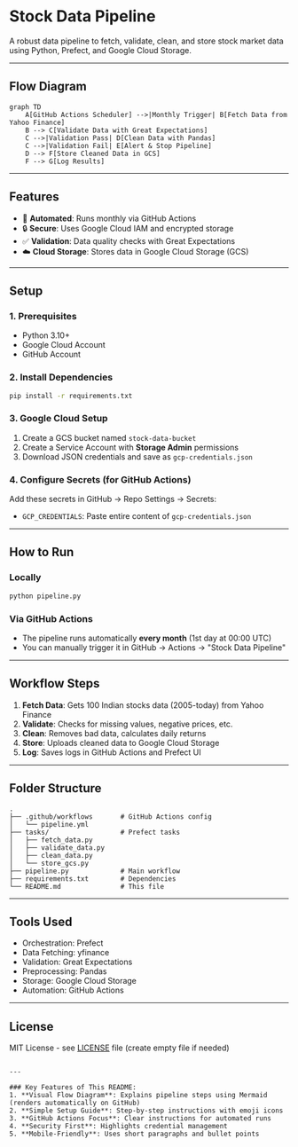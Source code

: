 # Stock Data Pipeline

A robust data pipeline to fetch, validate, clean, and store stock market data using Python, Prefect, and Google Cloud Storage.

---

## Flow Diagram

```mermaid
graph TD
    A[GitHub Actions Scheduler] -->|Monthly Trigger| B[Fetch Data from Yahoo Finance]
    B --> C[Validate Data with Great Expectations]
    C -->|Validation Pass| D[Clean Data with Pandas]
    C -->|Validation Fail| E[Alert & Stop Pipeline]
    D --> F[Store Cleaned Data in GCS]
    F --> G[Log Results]
```

---

## Features
- 🚀 **Automated**: Runs monthly via GitHub Actions
- 🔒 **Secure**: Uses Google Cloud IAM and encrypted storage
- ✅ **Validation**: Data quality checks with Great Expectations
- ☁️ **Cloud Storage**: Stores data in Google Cloud Storage (GCS)

---

## Setup

### 1. Prerequisites
- Python 3.10+
- Google Cloud Account
- GitHub Account

### 2. Install Dependencies
```bash
pip install -r requirements.txt
```

### 3. Google Cloud Setup
1. Create a GCS bucket named `stock-data-bucket`
2. Create a Service Account with **Storage Admin** permissions
3. Download JSON credentials and save as `gcp-credentials.json`

### 4. Configure Secrets (for GitHub Actions)
Add these secrets in GitHub → Repo Settings → Secrets:
- `GCP_CREDENTIALS`: Paste entire content of `gcp-credentials.json`

---

## How to Run

### Locally
```bash
python pipeline.py
```

### Via GitHub Actions
- The pipeline runs automatically **every month** (1st day at 00:00 UTC)
- You can manually trigger it in GitHub → Actions → "Stock Data Pipeline"

---

## Workflow Steps
1. **Fetch Data**: Gets 100 Indian stocks data (2005-today) from Yahoo Finance
2. **Validate**: Checks for missing values, negative prices, etc.
3. **Clean**: Removes bad data, calculates daily returns
4. **Store**: Uploads cleaned data to Google Cloud Storage
5. **Log**: Saves logs in GitHub Actions and Prefect UI

---

## Folder Structure
```
.
├── .github/workflows       # GitHub Actions config
│   └── pipeline.yml
├── tasks/                  # Prefect tasks
│   ├── fetch_data.py
│   ├── validate_data.py
│   ├── clean_data.py
│   └── store_gcs.py
├── pipeline.py             # Main workflow
├── requirements.txt        # Dependencies
└── README.md               # This file
```

---

## Tools Used
- Orchestration: Prefect
- Data Fetching: yfinance
- Validation: Great Expectations
- Preprocessing: Pandas
- Storage: Google Cloud Storage
- Automation: GitHub Actions

---

## License
MIT License - see [LICENSE](LICENSE) file (create empty file if needed)
```

---

### Key Features of This README:
1. **Visual Flow Diagram**: Explains pipeline steps using Mermaid (renders automatically on GitHub)
2. **Simple Setup Guide**: Step-by-step instructions with emoji icons
3. **GitHub Actions Focus**: Clear instructions for automated runs
4. **Security First**: Highlights credential management
5. **Mobile-Friendly**: Uses short paragraphs and bullet points
